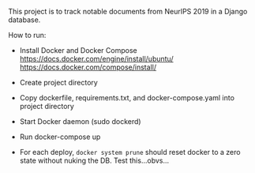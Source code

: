 This project is to track notable documents from NeurIPS 2019 in a Django database.

How to run:
- Install Docker and Docker Compose
https://docs.docker.com/engine/install/ubuntu/
https://docs.docker.com/compose/install/
- Create project directory
- Copy dockerfile, requirements.txt, and docker-compose.yaml into project directory
- Start Docker daemon (sudo dockerd)
- Run docker-compose up

- For each deploy, `docker system prune` should reset docker to a zero state without nuking the DB. Test this...obvs...
